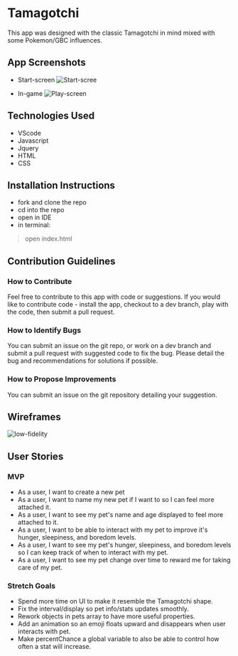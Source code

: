 # Tamagotchi

This app was designed with the classic Tamagotchi in mind mixed with some Pokemon/GBC influences.

## App Screenshots

* Start-screen
![Start-scree](https://tinyimg.io/i/IcedbI8.png)

* In-game
![Play-screen](https://tinyimg.io/i/3TdqVAJ.png)

## Technologies Used

* VScode
* Javascript
* Jquery
* HTML
* CSS

## Installation Instructions

* fork and clone the repo
* cd into the repo
* open in IDE
* in terminal:

> open index.html

## Contribution Guidelines

### How to Contribute

Feel free to contribute to this app with code or suggestions. If you would like to contribute code - install the app, checkout to a dev branch, play with the code, then submit a pull request.

### How to Identify Bugs

You can submit an issue on the git repo, or work on a dev branch and submit a pull request with suggested code to fix the bug. Please detail the bug and recommendations for solutions if possible.

### How to Propose Improvements

You can submit an issue on the git repository detailing your suggestion.

## Wireframes

![low-fidelity](http://tinyimg.io/i/qOPo6Uu.png)

## User Stories

### MVP

- As a user, I want to create a new pet
- As a user, I want to name my new pet if I want to so I can feel more attached it.
- As a user, I want to see my pet's name and age displayed to feel more attached to it.
- As a user, I want to be able to interact with my pet to improve it's hunger, sleepiness, and boredom levels.
- As a user, I want to see my pet's hunger, sleepiness, and boredom levels so I can keep track of when to interact with my pet.
- As a user, I want to see my pet change over time to reward me for taking care of my pet.

### Stretch Goals
- Spend more time on UI to make it resemble the Tamagotchi shape.
- Fix the interval/display so pet info/stats updates smoothly.
- Rework objects in pets array to have more useful properties.
- Add an animation so an emoji floats upward and disappears when user interacts with pet.
- Make percentChance a global variable to also be able to control how often a stat will increase.